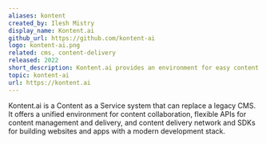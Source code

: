 ```yaml
---
aliases: kontent
created_by: Ilesh Mistry
display_name: Kontent.ai
github_url: https://github.com/kontent-ai
logo: kontent-ai.png
related: cms, content-delivery
released: 2022
short_description: Kontent.ai provides an environment for easy content collaboration and features a flexible API to power modern websites/apps.
topic: kontent-ai
url: https://kontent.ai
---
```

Kontent.ai is a Content as a Service system that can replace a legacy CMS. It offers a unified environment for content collaboration, flexible APIs for content management and delivery, and content delivery network and SDKs for building websites and apps with a modern development stack.